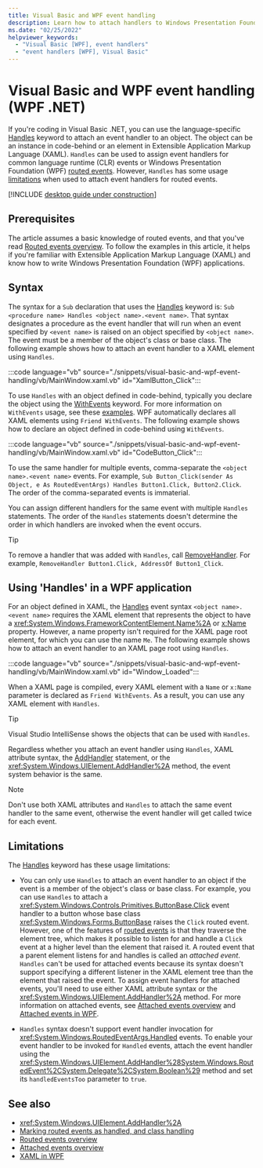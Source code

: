 ```yaml
---
title: Visual Basic and WPF event handling
description: Learn how to attach handlers to Windows Presentation Foundation (WPF) routed events in Visual Basic.
ms.date: "02/25/2022"
helpviewer_keywords:
  - "Visual Basic [WPF], event handlers"
  - "event handlers [WPF], Visual Basic"
---
```

<!-- The acrolinx score was 100 on 02/25/2021-->

# Visual Basic and WPF event handling (WPF .NET)

If you're coding in Visual Basic .NET, you can use the language-specific [Handles](/dotnet/visual-basic/language-reference/statements/handles-clause) keyword to attach an event handler to an object. The object can be an instance in code-behind or an element in Extensible Application Markup Language (XAML). `Handles` can be used to assign event handlers for common language runtime (CLR) events or Windows Presentation Foundation (WPF) [routed events](/dotnet/desktop/wpf/advanced/routed-events-overview?view=netframeworkdesktop-4.8&preserve-view=true). However, `Handles` has some usage [limitations](#limitations) when used to attach event handlers for routed events.

[!INCLUDE [desktop guide under construction](../../includes/desktop-guide-preview-note.md)]

## Prerequisites

The article assumes a basic knowledge of routed events, and that you've read [Routed events overview](/dotnet/desktop/wpf/advanced/routed-events-overview?view=netframeworkdesktop-4.8&preserve-view=true). To follow the examples in this article, it helps if you're familiar with Extensible Application Markup Language (XAML) and know how to write Windows Presentation Foundation (WPF) applications.

## Syntax

The syntax for a `Sub` declaration that uses the [Handles](/dotnet/visual-basic/language-reference/statements/handles-clause) keyword is: `Sub <procedure name> Handles <object name>.<event name>`. That syntax designates a procedure as the event handler that will run when an event specified by `<event name>` is raised on an object specified by `<object name>`. The event must be a member of the object's class or base class. The following example shows how to attach an event handler to a XAML element using `Handles`.

:::code language="vb" source="./snippets/visual-basic-and-wpf-event-handling/vb/MainWindow.xaml.vb" id="XamlButton_Click":::

To use `Handles` with an object defined in code-behind, typically you declare the object using the [WithEvents](/dotnet/visual-basic/language-reference/modifiers/withevents) keyword. For more information on `WithEvents` usage, see these [examples](/dotnet/visual-basic/language-reference/statements/handles-clause#example-1). WPF automatically declares all XAML elements using `Friend WithEvents`. The following example shows how to declare an object defined in code-behind using `WithEvents`.

:::code language="vb" source="./snippets/visual-basic-and-wpf-event-handling/vb/MainWindow.xaml.vb" id="CodeButton_Click":::

To use the same handler for multiple events, comma-separate the `<object name>.<event name>` events. For example, `Sub Button_Click(sender As Object, e As RoutedEventArgs) Handles Button1.Click, Button2.Click`. The order of the comma-separated events is immaterial.

You can assign different handlers for the same event with multiple `Handles` statements. The order of the `Handles` statements doesn't determine the order in which handlers are invoked when the event occurs.

> [!TIP]
> To remove a handler that was added with `Handles`, call [RemoveHandler](/dotnet/visual-basic/language-reference/statements/removehandler-statement). For example, `RemoveHandler Button1.Click, AddressOf Button1_Click`.

## Using 'Handles' in a WPF application

For an object defined in XAML, the [Handles](/dotnet/visual-basic/language-reference/statements/handles-clause) event syntax `<object name>.<event name>` requires the XAML element that represents the object to have a <xref:System.Windows.FrameworkContentElement.Name%2A> or [x:Name](/dotnet/desktop/xaml-services/xname-directive) property. However, a name property isn't required for the XAML page root element, for which you can use the name `Me`. The following example shows how to attach an event handler to an XAML page root using `Handles`.

:::code language="vb" source="./snippets/visual-basic-and-wpf-event-handling/vb/MainWindow.xaml.vb" id="Window_Loaded":::

When a XAML page is compiled, every XAML element with a `Name` or `x:Name` parameter is declared as `Friend WithEvents`. As a result, you can use any XAML element with `Handles`.

> [!TIP]
> Visual Studio IntelliSense shows the objects that can be used with `Handles`.

Regardless whether you attach an event handler using `Handles`, XAML attribute syntax, the [AddHandler](/dotnet/visual-basic/language-reference/statements/addhandler-statement) statement, or the <xref:System.Windows.UIElement.AddHandler%2A> method, the event system behavior is the same.

> [!NOTE]
> Don't use both XAML attributes and `Handles` to attach the same event handler to the same event, otherwise the event handler will get called twice for each event.

## Limitations

The [Handles](/dotnet/visual-basic/language-reference/statements/handles-clause) keyword has these usage limitations:

- You can only use `Handles` to attach an event handler to an object if the event is a member of the object's class or base class. For example, you can use `Handles` to attach a <xref:System.Windows.Controls.Primitives.ButtonBase.Click> event handler to a button whose base class <xref:System.Windows.Forms.ButtonBase> raises the `Click` routed event. However, one of the features of [routed events](/dotnet/desktop/wpf/advanced/routed-events-overview?view=netframeworkdesktop-4.8&preserve-view=true) is that they traverse the element tree, which makes it possible to listen for and handle a `Click` event at a higher level than the element that raised it. A routed event that a parent element listens for and handles is called an _attached event_. `Handles` can't be used for attached events because its syntax doesn't support specifying a different listener in the XAML element tree than the element that raised the event. To assign event handlers for attached events, you'll need to use either XAML attribute syntax or the <xref:System.Windows.UIElement.AddHandler%2A> method. For more information on attached events, see [Attached events overview](/dotnet/desktop/wpf/advanced/attached-events-overview?view=netframeworkdesktop-4.8&preserve-view=true) and [Attached events in WPF](/dotnet/desktop/wpf/advanced/routed-events-overview?view=netframeworkdesktop-4.8&preserve-view=true#attached-events-in-wpf).

- `Handles` syntax doesn't support event handler invocation for <xref:System.Windows.RoutedEventArgs.Handled> events. To enable your event handler to be invoked for `Handled` events, attach the event handler using the <xref:System.Windows.UIElement.AddHandler%28System.Windows.RoutedEvent%2CSystem.Delegate%2CSystem.Boolean%29> method and set its `handledEventsToo` parameter to `true`.

## See also

- <xref:System.Windows.UIElement.AddHandler%2A>
- [Marking routed events as handled, and class handling](/dotnet/desktop/wpf/advanced/marking-routed-events-as-handled-and-class-handling?view=netframeworkdesktop-4.8&preserve-view=true)
- [Routed events overview](/dotnet/desktop/wpf/advanced/routed-events-overview?view=netframeworkdesktop-4.8&preserve-view=true)
- [Attached events overview](/dotnet/desktop/wpf/advanced/attached-events-overview?view=netframeworkdesktop-4.8&preserve-view=true)
- [XAML in WPF](/dotnet/desktop/wpf/advanced/xaml/index?view=netframeworkdesktop-4.8&preserve-view=true)
